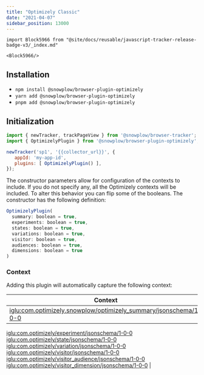 ```yaml
---
title: "Optimizely Classic"
date: "2021-04-07"
sidebar_position: 13000
---
```


```mdx-code-block
import Block5966 from "@site/docs/reusable/javascript-tracker-release-badge-v3/_index.md"

<Block5966/>
```

## Installation

- `npm install @snowplow/browser-plugin-optimizely`
- `yarn add @snowplow/browser-plugin-optimizely`
- `pnpm add @snowplow/browser-plugin-optimizely`

## Initialization

```javascript
import { newTracker, trackPageView } from '@snowplow/browser-tracker';
import { OptimizelyPlugin } from '@snowplow/browser-plugin-optimizely';

newTracker('sp1', '{{collector_url}}', { 
   appId: 'my-app-id', 
   plugins: [ OptimizelyPlugin() ],
});
```

The constructor parameters allow for configuration of the contexts to include. If you do not specify any, all the Optimizely contexts will be included. To alter this behavior you can flip some of the booleans. The constructor has the following definition:

```javascript
OptimizelyPlugin(
  summary: boolean = true,
  experiments: boolean = true,
  states: boolean = true,
  variations: boolean = true,
  visitor: boolean = true,
  audiences: boolean = true,
  dimensions: boolean = true
)
```

### Context

Adding this plugin will automatically capture the following context:

| Context |
| --- |
| [iglu:com.optimizely.snowplow/optimizely\_summary/jsonschema/1-0-0](https://github.com/snowplow/iglu-central/blob/master/schemas/com.optimizely.snowplow/optimizely_summary/jsonschema/1-0-0)  
[iglu:com.optimizely/experiment/jsonschema/1-0-0](https://github.com/snowplow/iglu-central/tree/master/schemas/com.optimizely/experiment/jsonschema)  
[iglu:com.optimizely/state/jsonschema/1-0-0](https://github.com/snowplow/iglu-central/tree/master/schemas/com.optimizely/state/jsonschema/1-0-0)  
[iglu:com.optimizely/variation/jsonschema/1-0-0](https://github.com/snowplow/iglu-central/tree/master/schemas/com.optimizely/variation/jsonschema/1-0-0)  
[iglu:com.optimizely/visitor/jsonschema/1-0-0](https://github.com/snowplow/iglu-central/tree/master/schemas/com.optimizely/visitor/jsonschema/1-0-0)  
[iglu:com.optimizely/visitor\_audience/jsonschema/1-0-0](https://github.com/snowplow/iglu-central/tree/master/schemas/com.optimizely/visitor_audience/jsonschema/1-0-0)  
[iglu:com.optimizely/visitor\_dimension/jsonschema/1-0-0](https://github.com/snowplow/iglu-central/tree/master/schemas/com.optimizely/visitor_dimension/jsonschema/1-0-0) |
